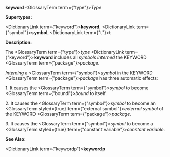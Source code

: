 **keyword** <GlossaryTerm  term={"type"}><i>Type</i></GlossaryTerm> 



**Supertypes:** 



<DictionaryLink  term={"keyword"}><b>keyword</b></DictionaryLink>, <DictionaryLink  term={"symbol"}><b>symbol</b></DictionaryLink>, <DictionaryLink  term={"t"}><b>t</b></DictionaryLink> 



**Description:** 



The <GlossaryTerm  term={"type"}><i>type</i></GlossaryTerm> <DictionaryLink  term={"keyword"}><b>keyword</b></DictionaryLink> includes all *symbols interned* the KEYWORD <GlossaryTerm  term={"package"}><i>package</i></GlossaryTerm>. 



*Interning* a <GlossaryTerm  term={"symbol"}><i>symbol</i></GlossaryTerm> in the KEYWORD <GlossaryTerm  term={"package"}><i>package</i></GlossaryTerm> has three automatic effects: 



1\. It causes the <GlossaryTerm  term={"symbol"}><i>symbol</i></GlossaryTerm> to become <GlossaryTerm  term={"bound"}><i>bound</i></GlossaryTerm> to itself. 



2\. It causes the <GlossaryTerm  term={"symbol"}><i>symbol</i></GlossaryTerm> to become an <GlossaryTerm styled={true} term={"external symbol"}><i>external symbol</i></GlossaryTerm> of the KEYWORD <GlossaryTerm  term={"package"}><i>package</i></GlossaryTerm>. 



3\. It causes the <GlossaryTerm  term={"symbol"}><i>symbol</i></GlossaryTerm> to become a <GlossaryTerm styled={true} term={"constant variable"}><i>constant variable</i></GlossaryTerm>. 



**See Also:** 



<DictionaryLink  term={"keywordp"}><b>keywordp</b></DictionaryLink> 



